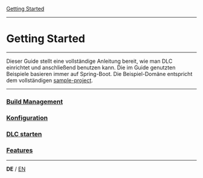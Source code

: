 [Getting Started](index_de.md)

---

# Getting Started

---

Dieser Guide stellt eine vollständige Anleitung bereit, wie man DLC einrichtet und 
anschließend benutzen kann. Die im Guide genutzten Beispiele basieren immer
auf Spring-Boot. Die Beispiel-Domäne entspricht dem vollständigen [sample-project](./../sample-project).

---

### [Build Management](build_management.md)
### [Konfiguration](configuration.md)
### [DLC starten](run_application.md)
### [Features](features.md)

---

**DE** / [EN](../english/index_en.md)

